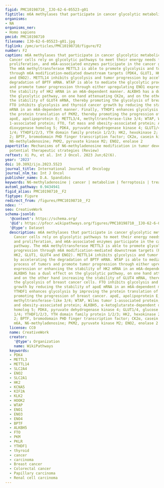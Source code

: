 ```yaml
---
figid: PMC10198710__IJO-62-6-05523-g01
figtitle: m6A methylases that participate in cancer glycolytic metabolic pathways
organisms:
- NA
organisms_ner:
- Homo sapiens
pmcid: PMC10198710
filename: IJO-62-6-05523-g01.jpg
figlink: /pmc/articles/PMC10198710/figure/F2
number: F2
caption: m6A methylases that participate in cancer glycolytic metabolic pathways.
  Cancer cells rely on glycolytic pathways to meet their energy needs for growth and
  proliferation, and m6A-associated enzymes participate in the cancer glycolytic pathway.
  The m6A methyltransferase METTL3 is able to promote glycolysis and tumor progression
  through m6A modification-mediated downstream targets (PDK4, GLUT1, HK2, GLUT1, GLUT4
  and ENO2). METTL14 inhibits glycolysis and tumor progression by accelerating the
  degradation of BPTF mRNA. WTAP is able to mediate the glycolytic process of tumors
  and promote tumor progression through either upregulating ENO1 expression or enhancing
  the stability of HK2 mRNA in an m6A-dependent manner. ALKBH5 has a dual effect on
  the glycolytic pathway, on one hand attenuating CK2α, and on the other hand increasing
  the stability of GLUT4 mRNA, thereby promoting the glycolysis of breast cancer cells.
  FTO inhibits glycolysis and thyroid cancer growth by reducing the stability of apoE
  mRNA in an m6A-dependent manner. Finally, YTHDF1 enhances glycolysis by improving
  the protein translation of PKM2, thereby promoting the progression of breast cancer.
  apoE, apolipoprotein E; METTL3/4, methyltransferase-like 3/4; WTAP, Wilms tumor
  1-associated protein; FTO, fat mass and obesity-associated protein; ALKBH5, α-ketoglutarate-dependent
  dioxygenase homolog 5; PDK4, pyruvate dehydrogenase kinase 4; GLUT1/4, glucose transporter
  1/4; YTHDF1/2/3, YTH domain family protein 1/2/3; HK2, hexokinase 2; ENO2, enolase
  2; BPTF, bromodomain PHD finger transcription factor; CK2α, casein kinase 2α; m6A,
  N6-methyladenosine; PKM2, pyruvate kinase M2; ENO2, enolase 2
papertitle: Mechanisms of N6-methyladenosine modification in tumor development and
  potential therapeutic strategies (Review)
reftext: Xi Pu, et al. Int J Oncol. 2023 Jun;62(6).
year: '2023'
doi: 10.3892/ijo.2023.5523
journal_title: International Journal of Oncology
journal_nlm_ta: Int J Oncol
publisher_name: D.A. Spandidos
keywords: N6-methyladenosine | cancer | metabolism | ferroptosis | treatment
automl_pathway: 0.9434941
figid_alias: PMC10198710__F2
figtype: Figure
redirect_from: /figures/PMC10198710__F2
ndex: ''
seo: CreativeWork
schema-jsonld:
  '@context': https://schema.org/
  '@id': https://pfocr.wikipathways.org/figures/PMC10198710__IJO-62-6-05523-g01.html
  '@type': Dataset
  description: m6A methylases that participate in cancer glycolytic metabolic pathways.
    Cancer cells rely on glycolytic pathways to meet their energy needs for growth
    and proliferation, and m6A-associated enzymes participate in the cancer glycolytic
    pathway. The m6A methyltransferase METTL3 is able to promote glycolysis and tumor
    progression through m6A modification-mediated downstream targets (PDK4, GLUT1,
    HK2, GLUT1, GLUT4 and ENO2). METTL14 inhibits glycolysis and tumor progression
    by accelerating the degradation of BPTF mRNA. WTAP is able to mediate the glycolytic
    process of tumors and promote tumor progression through either upregulating ENO1
    expression or enhancing the stability of HK2 mRNA in an m6A-dependent manner.
    ALKBH5 has a dual effect on the glycolytic pathway, on one hand attenuating CK2α,
    and on the other hand increasing the stability of GLUT4 mRNA, thereby promoting
    the glycolysis of breast cancer cells. FTO inhibits glycolysis and thyroid cancer
    growth by reducing the stability of apoE mRNA in an m6A-dependent manner. Finally,
    YTHDF1 enhances glycolysis by improving the protein translation of PKM2, thereby
    promoting the progression of breast cancer. apoE, apolipoprotein E; METTL3/4,
    methyltransferase-like 3/4; WTAP, Wilms tumor 1-associated protein; FTO, fat mass
    and obesity-associated protein; ALKBH5, α-ketoglutarate-dependent dioxygenase
    homolog 5; PDK4, pyruvate dehydrogenase kinase 4; GLUT1/4, glucose transporter
    1/4; YTHDF1/2/3, YTH domain family protein 1/2/3; HK2, hexokinase 2; ENO2, enolase
    2; BPTF, bromodomain PHD finger transcription factor; CK2α, casein kinase 2α;
    m6A, N6-methyladenosine; PKM2, pyruvate kinase M2; ENO2, enolase 2
  license: CC0
  name: CreativeWork
  creator:
    '@type': Organization
    name: WikiPathways
  keywords:
  - PDK4
  - METTL3
  - METTL14
  - SLC2A4
  - ENO2
  - SLC2A1
  - HK2
  - KCNA5
  - KIF2A
  - KLK2
  - HOOK2
  - WTAP
  - ENO1
  - ENO3
  - ENO4
  - BPTF
  - ALKBH5
  - FTO
  - PKM
  - PKLR
  - YTHDF1
  - thyroid
  - cancer
  - carcinoma
  - Breast cancer
  - Colorectal cancer
  - Papillary carcinoma
  - Renal cell carcinoma
---
```

